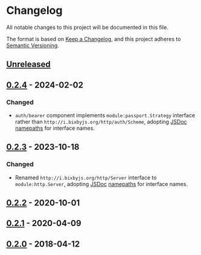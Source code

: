# Changelog
All notable changes to this project will be documented in this file.

The format is based on [Keep a Changelog](https://keepachangelog.com/en/1.0.0/),
and this project adheres to [Semantic Versioning](https://semver.org/spec/v2.0.0.html).

## [Unreleased]

## [0.2.4] - 2024-02-02
### Changed
- `auth/bearer` component implements `module:passport.Strategy` interface rather
than `http://i.bixbyjs.org/http/auth/Scheme`, adopting [JSDoc](https://jsdoc.app/) [namepaths](https://jsdoc.app/about-namepaths.html) for interface names.

## [0.2.3] - 2023-10-18
### Changed
- Renamed `http://i.bixbyjs.org/http/Server` interface to `module:http.Server`,
adopting [JSDoc](https://jsdoc.app/) [namepaths](https://jsdoc.app/about-namepaths.html)
for interface names.

## [0.2.2] - 2020-10-01

## [0.2.1] - 2020-04-09

## [0.2.0] - 2018-04-12

[Unreleased]: https://github.com/bixbyjs/bixby-http/compare/v0.2.4...HEAD
[0.2.4]: https://github.com/bixbyjs/bixby-http/compare/v0.2.3...v0.2.4
[0.2.3]: https://github.com/bixbyjs/bixby-http/compare/v0.2.2...v0.2.3
[0.2.2]: https://github.com/bixbyjs/bixby-http/compare/v0.2.1...v0.2.2
[0.2.1]: https://github.com/bixbyjs/bixby-http/compare/v0.2.0...v0.2.1
[0.2.0]: https://github.com/bixbyjs/bixby-http/compare/v0.1.5...v0.2.0
